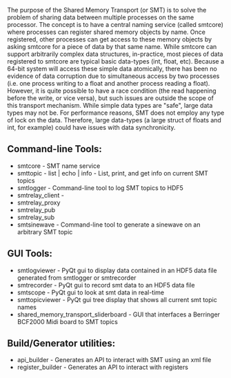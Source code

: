 The purpose of the Shared Memory Transport (or SMT) is to solve the problem of sharing data between multiple processes on the same processor.  The concept is to have a central naming service (called smtcore) where processes can register shared memory objects by name.  Once registered, other processes can get access to these memory objects by asking smtcore for a piece of data by that same name.  While smtcore can support arbitrarily complex data structures, in-practice, most pieces of data registered to smtcore are typical basic data-types (int, float, etc).  Because a 64-bit system will access these simple data atomically, there has been no evidence of data corruption due to simultaneous access by two processes (i.e. one process writing to a float and another process reading a float).  However, it is quite possible to have a race condition (the read happening before the write, or vice versa), but such issues are outside the scope of this transport mechanism.  While simple data types are "safe", large data types may not be.  For performance reasons, SMT does not employ any type of lock on the data.  Therefore, large data-types (a large struct of floats and int, for example) could have issues with data synchronicity.

## Command-line Tools:
* smtcore - SMT name service
* smttopic - list | echo | info - List, print, and get info on current SMT topics
* smtlogger - Command-line tool to log SMT topics to HDF5
* smtrelay_client -
* smtrelay_proxy
* smtrelay_pub
* smtrelay_sub
* smtsinewave - Command-line tool to generate a sinewave on an arbitrary SMT topic

## GUI Tools:
* smtlogviewer - PyQt gui to display data contained in an HDF5 data file generated from smtlogger or smtrecorder
* smtrecorder - PyQt gui to record smt data to an HDF5 data file
* smtscope - PyQt gui to look at smt data in real-time
* smttopicviewer - PyQt gui tree display that shows all current smt topic names
* shared_memory_transport_sliderboard - GUI that interfaces a Berringer BCF2000 Midi board to SMT topics

## Build/Generator utilities:
* api_builder - Generates an API to interact with SMT using an xml file
* register_builder - Generates an API to interact with registers